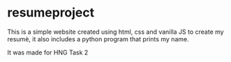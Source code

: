# resumeproject

This is a simple website created using html, css and vanilla JS to create my resumè, it also includes a python program that prints my name.

It was made for HNG Task 2
